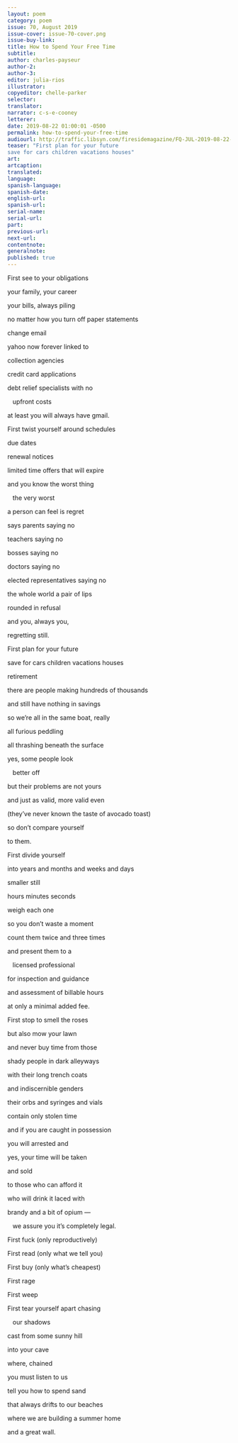 ```yaml
---
layout: poem
category: poem
issue: 70, August 2019
issue-cover: issue-70-cover.png
issue-buy-link:
title: How to Spend Your Free Time
subtitle:
author: charles-payseur
author-2:
author-3:
editor: julia-rios
illustrator:
copyeditor: chelle-parker
selector:
translator:
narrator: c-s-e-cooney
letterer:
date: 2019-08-22 01:00:01 -0500
permalink: how-to-spend-your-free-time
audiourl: http://traffic.libsyn.com/firesidemagazine/FQ-JUL-2019-08-22-How_to_Spend_Your_Free_Time.mp3
teaser: "First plan for your future
save for cars children vacations houses"
art:
artcaption:
translated:
language:
spanish-language:
spanish-date:
english-url:
spanish-url:
serial-name:
serial-url:
part:
previous-url:
next-url:
contentnote:
generalnote:
published: true
---
```


First see to your obligations

your family, your career

your bills, always piling

no matter how you turn off paper statements

change email

yahoo now forever linked to

collection agencies

credit card applications

debt relief specialists with no

&nbsp;&nbsp;&nbsp;upfront costs

at least you will always have gmail.


First twist yourself around schedules

due dates

renewal notices

limited time offers that will expire

and you know the worst thing

&nbsp;&nbsp;&nbsp;the very worst

a person can feel is regret

says parents saying no

teachers saying no

bosses saying no

doctors saying no

elected representatives saying no

the whole world a pair of lips

rounded in refusal

and you, always you,

regretting still.


First plan for your future

save for cars children vacations houses

retirement

there are people making hundreds of thousands

and still have nothing in savings

so we’re all in the same boat, really

all furious peddling

all thrashing beneath the surface

yes, some people look

&nbsp;&nbsp;&nbsp;better off

but their problems are not yours

and just as valid, more valid even

(they’ve never known the taste of avocado toast)

so don’t compare yourself

to them.


First divide yourself

into years and months and weeks and days

smaller still

hours minutes seconds

weigh each one

so you don’t waste a moment

count them twice and three times

and present them to a

&nbsp;&nbsp;&nbsp;licensed professional

for inspection and guidance

and assessment of billable hours

at only a minimal added fee.


First stop to smell the roses

but also mow your lawn

and never buy time from those

shady people in dark alleyways

with their long trench coats

and indiscernible genders

their orbs and syringes and vials

contain only stolen time

and if you are caught in possession

you will arrested and

yes, your time will be taken

and sold

to those who can afford it

who will drink it laced with

brandy and a bit of opium —

&nbsp;&nbsp;&nbsp;we assure you it’s completely legal.


First fuck (only reproductively)

First read (only what we tell you)

First buy (only what’s cheapest)

First rage

First weep

First tear yourself apart chasing

&nbsp;&nbsp;&nbsp;our shadows

cast from some sunny hill

into your cave

where, chained

you must listen to us

tell you how to spend sand

that always drifts to our beaches

where we are building a summer home

and a great wall.
